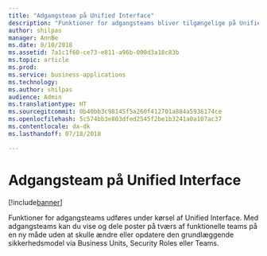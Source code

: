 ```yaml
---
title: "Adgangsteam på Unified Interface"
description: "Funktioner for adgangsteams bliver tilgængelige på Unified Interface"
author: shilpas
manager: AnnBe
ms.date: 8/10/2018
ms.assetid: 7a1c1f60-ce73-e811-a96b-000d3a18c83b
ms.topic: article
ms.prod: 
ms.service: business-applications
ms.technology: 
ms.author: shilpas
audience: Admin
ms.translationtype: HT
ms.sourcegitcommit: 0b40bb3c98145f5a260f412701a884a5936174ce
ms.openlocfilehash: 5c574bb3e803dfed2545f2be1b3241a0a107ac37
ms.contentlocale: da-dk
ms.lasthandoff: 07/18/2018

---
```

# <a name="access-team-on-unified-interface"></a>Adgangsteam på Unified Interface


[!include[banner](../../includes/banner.md)]

Funktioner for adgangsteams udføres under kørsel af Unified Interface. Med adgangsteams kan du vise og dele poster på tværs af funktionelle teams på en ny måde uden at skulle ændre eller opdatere den grundlæggende sikkerhedsmodel via Business Units, Security Roles eller Teams.

